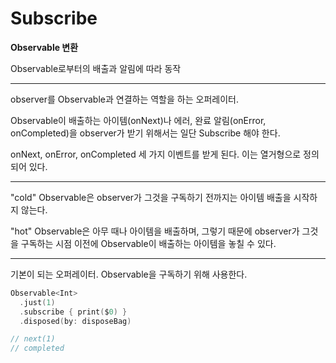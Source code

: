 # Subscribe

**Observable 변환**

Observable로부터의 배출과 알림에 따라 동작

---

observer를 Observable과 연결하는 역할을 하는 오퍼레이터.

Observable이 배출하는 아이템(onNext)나 에러, 완료 알림(onError, onCompleted)을 observer가 받기 위해서는 일단 Subscribe 해야 한다.

onNext, onError, onCompleted 세 가지 이벤트를 받게 된다. 이는 열거형으로 정의되어 있다.

---

"cold" Observable은 observer가 그것을 구독하기 전까지는 아이템 배출을 시작하지 않는다.

"hot" Observable은 아무 때나 아이템을 배출하며, 그렇기 때문에 observer가 그것을 구독하는 시점 이전에 Observable이 배출하는 아이템을 놓칠 수 있다.

---

기본이 되는 오퍼레이터. Observable을 구독하기 위해 사용한다.

```swift
Observable<Int>
  .just(1)
  .subscribe { print($0) }
  .disposed(by: disposeBag)

// next(1)
// completed
```

